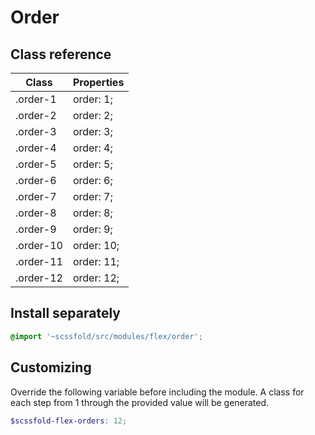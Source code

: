 # Order

## Class reference

| Class                  | Properties                |
| ---------------------- | :------------------------ |
| .order-1               | order: 1;                 |
| .order-2               | order: 2;                 |
| .order-3               | order: 3;                 |
| .order-4               | order: 4;                 |
| .order-5               | order: 5;                 |
| .order-6               | order: 6;                 |
| .order-7               | order: 7;                 |
| .order-8               | order: 8;                 |
| .order-9               | order: 9;                 |
| .order-10              | order: 10;                |
| .order-11              | order: 11;                |
| .order-12              | order: 12;                |

## Install separately

```scss
@import '~scssfold/src/modules/flex/order';
```

## Customizing

Override the following variable before including the module. A class for each step from 1 through
the provided value will be generated.

```scss
$scssfold-flex-orders: 12;
```
